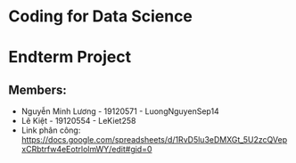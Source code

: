 # Coding for Data Science
# Endterm Project
## Members:
- Nguyễn Minh Lương - 19120571 - LuongNguyenSep14
- Lê Kiệt - 19120554 - LeKiet258
- Link phân công: https://docs.google.com/spreadsheets/d/1RvD5lu3eDMXGt_5U2zcQVepxCRbtrfw4eEotrlolmWY/edit#gid=0

